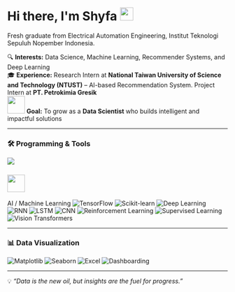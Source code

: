 # Hi there, I'm Shyfa <img src="https://media.giphy.com/media/hvRJCLFzcasrR4ia7z/giphy.gif" width="30px">


 Fresh graduate from Electrical Automation Engineering, Institut Teknologi Sepuluh Nopember Indonesia.

🔍 **Interests:** Data Science, Machine Learning, Recommender Systems, and Deep Learning  
🎓 **Experience:** Research Intern at **National Taiwan University of Science and Technology (NTUST)** – AI-based Recommendation System. Project Intern at **PT. Petrokimia Gresik**  
<img src="https://media.giphy.com/media/1oF1KAEYvmXBMo6uTS/giphy.gif" width="40px"> **Goal:** To grow as a **Data Scientist** who builds intelligent and impactful solutions


---
### 🛠️ Programming & Tools
<p align="left">
  <img src="https://skillicons.dev/icons?i=python,cpp,c,git,mysql,gcp" />
</p>


### <img src="https://media.giphy.com/media/YnBntKOgnUSBkV7bQH/giphy.gif" width="40px">
 AI / Machine Learning
![TensorFlow](https://img.shields.io/badge/-TensorFlow-FF6F00?style=flat&logo=tensorflow&logoColor=white)
![Scikit-learn](https://img.shields.io/badge/-ScikitLearn-F7931E?style=flat&logo=scikit-learn&logoColor=white)
![Deep Learning](https://img.shields.io/badge/-Deep%20Learning-333?style=flat&logo=pytorch)
![RNN](https://img.shields.io/badge/-RNN-333?style=flat&logo=keras)
![LSTM](https://img.shields.io/badge/-LSTM-333?style=flat&logo=keras)
![CNN](https://img.shields.io/badge/-CNN-333?style=flat&logo=keras)
![Reinforcement Learning](https://img.shields.io/badge/-Reinforcement%20Learning-333?style=flat&logo=openaigym)
![Supervised Learning](https://img.shields.io/badge/-Supervised%20Learning-333?style=flat&logo=googlecolab)
![Vision Transformers](https://img.shields.io/badge/-Vision%20Transformers-333?style=flat&logo=transformer)

---

### 📊 Data Visualization 
![Matplotlib](https://img.shields.io/badge/-Matplotlib-11557c?style=flat&logo=plotly&logoColor=white)
![Seaborn](https://img.shields.io/badge/-Seaborn-009688?style=flat&logo=python)
![Excel](https://img.shields.io/badge/-Excel-217346?style=flat&logo=microsoft-excel&logoColor=white)
![Dashboarding](https://img.shields.io/badge/-Dashboarding%20Tools-333?style=flat&logo=tableau)



---

💡 *“Data is the new oil, but insights are the fuel for progress.”*  
